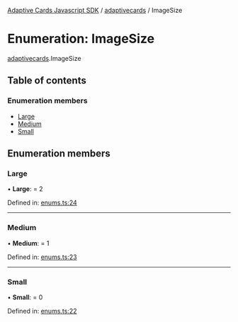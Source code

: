 [Adaptive Cards Javascript SDK](../README.md) / [adaptivecards](../modules/adaptivecards.md) / ImageSize

# Enumeration: ImageSize

[adaptivecards](../modules/adaptivecards.md).ImageSize

## Table of contents

### Enumeration members

- [Large](adaptivecards.imagesize.md#large)
- [Medium](adaptivecards.imagesize.md#medium)
- [Small](adaptivecards.imagesize.md#small)

## Enumeration members

### Large

• **Large**: = 2

Defined in: [enums.ts:24](https://github.com/microsoft/AdaptiveCards/blob/0938a1f10/source/nodejs/adaptivecards/src/enums.ts#L24)

___

### Medium

• **Medium**: = 1

Defined in: [enums.ts:23](https://github.com/microsoft/AdaptiveCards/blob/0938a1f10/source/nodejs/adaptivecards/src/enums.ts#L23)

___

### Small

• **Small**: = 0

Defined in: [enums.ts:22](https://github.com/microsoft/AdaptiveCards/blob/0938a1f10/source/nodejs/adaptivecards/src/enums.ts#L22)
